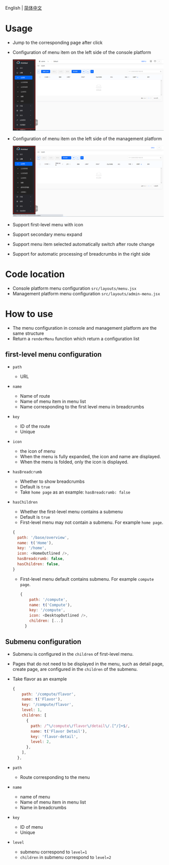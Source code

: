 English | [简体中文](../../zh/develop/3-12-Menu-introduction.md)

# Usage

- Jump to the corresponding page after click
- Configuration of menu item on the left side of the console platform

  ![console-platform](../../zh/develop/images/menu/console-menu.png)

- Configuration of menu item on the left side of the management platform

  ![management-platform](../../zh/develop/images/menu/admin-menu.png)

- Support first-level menu with icon
- Support secondary menu expand
- Support menu item selected automatically switch after route change
- Support for automatic processing of breadcrumbs in the right side

# Code location

- Console platform menu configuration `src/layouts/menu.jsx`
- Management platform menu configuration `src/layouts/admin-menu.jsx`

# How to use

- The menu configuration in console and management platform are the same structure
- Return a `renderMenu` function which return a configuration list

## first-level menu configuration

- `path`
  - URL
- `name`
  - Name of route
  - Name of menu item in menu list
  - Name corresponding to the first level menu in breadcrumbs
- `key`
  - ID of the route
  - Unique
- `icon`
  - the icon of menu
  - When the menu is fully expanded, the icon and name are displayed.
  - When the menu is folded, only the icon is displayed.
- `hasBreadcrumb`
  - Whether to show breadcrumbs
  - Default is `true`
  - Take `home page` as an example: `hasBreadcrumb: false`
- `hasChildren`
  - Whether the first-level menu contains a submenu
  - Default is `true`
  - First-level menu may not contain a submenu. For example `home page`.

  ```javascript
  {
    path: '/base/overview',
    name: t('Home'),
    key: '/home',
    icon: <HomeOutlined />,
    hasBreadcrumb: false,
    hasChildren: false,
  }
  ```

  - First-level menu default contains submenu. For example `compute page`.

    ```javascript
    {
        path: '/compute',
        name: t('Compute'),
        key: '/compute',
        icon: <DesktopOutlined />,
        children: [...]
      }
    ```

## Submenu configuration

- Submenu is configured in the `children` of first-level menu.
- Pages that do not need to be displayed in the menu, such as detail page, create page, are configured in the `children` of the submenu.
- Take flavor as an example

  ```javascript
  {
      path: '/compute/flavor',
      name: t('Flavor'),
      key: '/compute/flavor',
      level: 1,
      children: [
        {
          path: /^\/compute\/flavor\/detail\/.[^/]+$/,
          name: t('Flavor Detail'),
          key: 'flavor-detail',
          level: 2,
        },
      ],
    },
  ```

- `path`
  - Route corresponding to the menu
- `name`
  - name of menu
  - Name of menu item in menu list
  - Name in breadcrumbs
- `key`
  - ID of menu
  - Unique
- `level`
  - submenu correspond to `level=1`
  - `children` in submenu correspond to `level=2`
